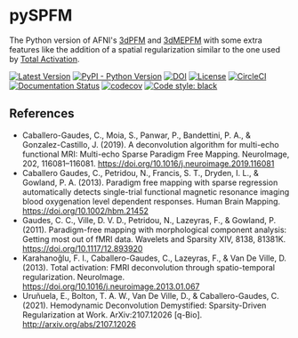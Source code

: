 # pySPFM

The Python version of AFNI's [3dPFM](https://afni.nimh.nih.gov/pub/dist/doc/program_help/3dPFM.html) and [3dMEPFM](https://afni.nimh.nih.gov/pub/dist/doc/program_help/3dMEPFM.html) with some extra features like the addition of a spatial regularization similar to the one used by [Total Activation](https://miplab.epfl.ch/index.php/software/total-activation).

[![Latest Version](https://img.shields.io/pypi/v/pySPFM.svg)](https://pypi.python.org/pypi/pySPFM/)
[![PyPI - Python Version](https://img.shields.io/pypi/pyversions/pySPFM.svg)](https://pypi.python.org/pypi/pySPFM/)
[![DOI](https://zenodo.org/badge/DOI/10.5281/zenodo.6600163.svg)](https://doi.org/10.5281/zenodo.6600163)
[![License](https://img.shields.io/badge/License-LGPL%202.1-blue.svg)](https://opensource.org/licenses/LGPL-2.1)
[![CircleCI](https://circleci.com/gh/eurunuela/pySPFM/tree/main.svg?style=shield)](https://circleci.com/gh/eurunuela/pySPFM/tree/main)
[![Documentation Status](https://readthedocs.org/projects/pyspfm/badge/?version=latest)](http://pyspfm.readthedocs.io/en/latest/?badge=latest)
[![codecov](https://codecov.io/gh/eurunuela/pySPFM/branch/main/graph/badge.svg)](https://codecov.io/gh/eurunuela/pySPFM)
[![Code style: black](https://img.shields.io/badge/code%20style-black-000000.svg)](https://github.com/psf/black)

## References

- Caballero-Gaudes, C., Moia, S., Panwar, P., Bandettini, P. A., & Gonzalez-Castillo, J. (2019). A deconvolution algorithm for multi-echo functional MRI: Multi-echo Sparse Paradigm Free Mapping. NeuroImage, 202, 116081–116081. https://doi.org/10.1016/j.neuroimage.2019.116081
- Caballero Gaudes, C., Petridou, N., Francis, S. T., Dryden, I. L., & Gowland, P. A. (2013). Paradigm free mapping with sparse regression automatically detects single-trial functional magnetic resonance imaging blood oxygenation level dependent responses. Human Brain Mapping. https://doi.org/10.1002/hbm.21452
- Gaudes, C. C., Ville, D. V. D., Petridou, N., Lazeyras, F., & Gowland, P. (2011). Paradigm-free mapping with morphological component analysis: Getting most out of fMRI data. Wavelets and Sparsity XIV, 8138, 81381K. https://doi.org/10.1117/12.893920
- Karahanoǧlu, F. I., Caballero-Gaudes, C., Lazeyras, F., & Van De Ville, D. (2013). Total activation: FMRI deconvolution through spatio-temporal regularization. NeuroImage. https://doi.org/10.1016/j.neuroimage.2013.01.067
- Uruñuela, E., Bolton, T. A. W., Van De Ville, D., & Caballero-Gaudes, C. (2021). Hemodynamic Deconvolution Demystified: Sparsity-Driven Regularization at Work. ArXiv:2107.12026 [q-Bio]. http://arxiv.org/abs/2107.12026
